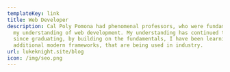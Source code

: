 ```yaml
---
templateKey: link
title: Web Developer
description: Cal Poly Pomona had phenomenal professors, who were fundamental in
  my understanding of web development. My understanding has continued to grow
  since graduating, by building on the fundamentals, I have been learning
  additional modern frameworks, that are being used in industry.
url: lukeknight.site/blog
icon: /img/seo.png
---
```

